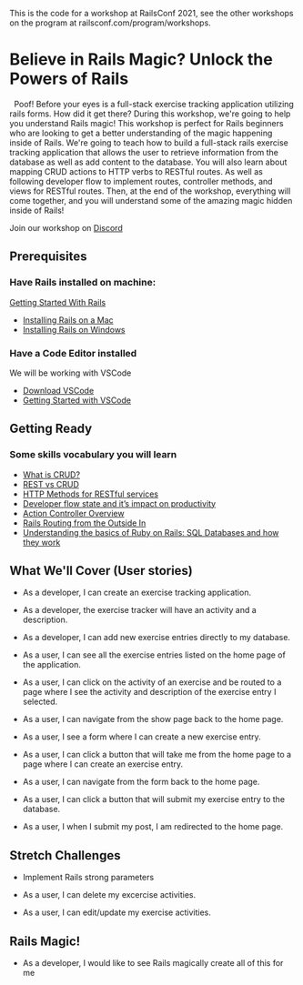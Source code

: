 This is the code for a workshop at RailsConf 2021, see the other workshops on the program at railsconf.com/program/workshops.

# Believe in Rails Magic? Unlock the Powers of Rails
 
Poof! Before your eyes is a full-stack exercise tracking application utilizing rails forms. How did it get there? During this workshop, we're going to help you understand Rails magic! This workshop is perfect for Rails beginners who are looking to get a better understanding of the magic happening inside of Rails. We're going to teach how to build a full-stack rails exercise tracking application that allows the user to retrieve information from the database as well as add content to the database. You will also learn about mapping CRUD actions to HTTP verbs to RESTful routes. As well as following developer flow to implement routes, controller methods, and views for RESTful routes. Then, at the end of the workshop, everything will come together, and you will understand some of the amazing magic hidden inside of Rails! 

Join our workshop on [Discord](https://discord.com/channels/798996679666958407/826229645686341663)

## Prerequisites

### Have Rails installed on machine:
[Getting Started With Rails](https://guides.rubyonrails.org/v5.0/getting_started.html)
  - [Installing Rails on a Mac](https://learn-rails.com/install-rails-mac/index.html)
  - [Installing Rails on Windows](https://gorails.com/setup/windows/10)

### Have a Code Editor installed
We will be working with VSCode
 - [Download VSCode](https://code.visualstudio.com/download)
 - [Getting Started with VSCode](https://code.visualstudio.com/docs/introvideos/basics)

## Getting Ready

### Some skills vocabulary you will learn
 - [What is CRUD?](https://www.sumologic.com/glossary/crud/)
 - [REST vs CRUD](https://www.bmc.com/blogs/rest-vs-crud-whats-the-difference/)
 - [HTTP Methods for RESTful services](https://www.restapitutorial.com/lessons/httpmethods.html)
 - [Developer flow state and it’s impact on productivity](https://stackoverflow.blog/2018/09/10/developer-flow-state-and-its-impact-on-productivity/)
 - [Action Controller Overview](https://guides.rubyonrails.org/action_controller_overview.html)
 - [Rails Routing from the Outside In](https://guides.rubyonrails.org/v2.3/routing.html)
 - [Understanding the basics of Ruby on Rails: SQL Databases and how they work](https://www.freecodecamp.org/news/understanding-the-basics-of-ruby-on-rails-sql-databases-and-how-they-work-7a628cd42073/)

## What We'll Cover (User stories)

- As a developer, I can create an exercise tracking application.

- As a developer, the exercise tracker will have an activity and a description.

- As a developer, I can add new exercise entries directly to my database.

- As a user, I can see all the exercise entries listed on the home page of the application.

- As a user, I can click on the activity of an exercise and be routed to a page where I see the activity and description of the exercise entry I selected.

- As a user, I can navigate from the show page back to the home page.

- As a user, I see a form where I can create a new exercise entry.

- As a user, I can click a button that will take me from the home page to a page where I can create an exercise entry.


- As a user, I can navigate from the form back to the home page.


- As a user, I can click a button that will submit my exercise entry to the database.

- As a user, I when I submit my post, I am redirected to the home page.

## Stretch Challenges

- Implement Rails strong parameters

- As a user, I can delete my excercise activities.

- As a user, I can edit/update my exercise activities.

## Rails Magic!

- As a developer, I would like to see Rails magically create all of this for me
